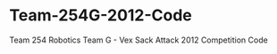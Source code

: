 Team-254G-2012-Code
===================

Team 254 Robotics Team G - Vex Sack Attack 2012 Competition Code